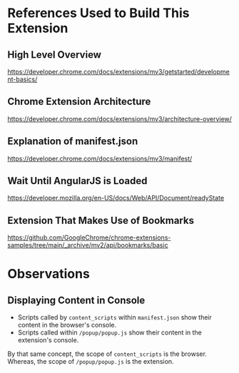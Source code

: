 # References Used to Build This Extension

## High Level Overview
https://developer.chrome.com/docs/extensions/mv3/getstarted/development-basics/

## Chrome Extension Architecture
https://developer.chrome.com/docs/extensions/mv3/architecture-overview/

## Explanation of manifest.json
https://developer.chrome.com/docs/extensions/mv3/manifest/

## Wait Until AngularJS is Loaded
https://developer.mozilla.org/en-US/docs/Web/API/Document/readyState

## Extension That Makes Use of Bookmarks
https://github.com/GoogleChrome/chrome-extensions-samples/tree/main/_archive/mv2/api/bookmarks/basic

# Observations

## Displaying Content in Console
* Scripts called by `content_scripts` within `manifest.json` show their content in the browser's console.
* Scripts called within `/popup/popup.js` show their content in the extension's console.

By that same concept, the scope of `content_scripts` is the browser.
Whereas, the scope of `/popup/popup.js` is the extension.
